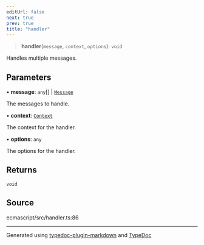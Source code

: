 ```yaml
---
editUrl: false
next: true
prev: true
title: "handler"
---
```


> **handler**(`message`, `context`, `options`): `void`

Handles multiple messages.

## Parameters

• **message**: `any`[] \| [`Message`](/api/interfaces/message/)

The messages to handle.

• **context**: [`Context`](/api/classes/context/)

The context for the handler.

• **options**: `any`

The options for the handler.

## Returns

`void`

## Source

ecmascript/src/handler.ts:86

***

Generated using [typedoc-plugin-markdown](https://www.npmjs.com/package/typedoc-plugin-markdown) and [TypeDoc](https://typedoc.org/)
